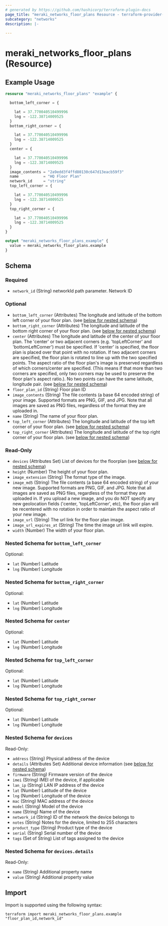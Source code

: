 ```yaml
---
# generated by https://github.com/hashicorp/terraform-plugin-docs
page_title: "meraki_networks_floor_plans Resource - terraform-provider-meraki"
subcategory: "networks"
description: |-
  
---
```


# meraki_networks_floor_plans (Resource)



## Example Usage

```terraform
resource "meraki_networks_floor_plans" "example" {

  bottom_left_corner = {

    lat = 37.770040510499996
    lng = -122.38714009525
  }
  bottom_right_corner = {

    lat = 37.770040510499996
    lng = -122.38714009525
  }
  center = {

    lat = 37.770040510499996
    lng = -122.38714009525
  }
  image_contents = "2a9edd3f4ffd80130c647d13eacb59f3"
  name           = "HQ Floor Plan"
  network_id     = "string"
  top_left_corner = {

    lat = 37.770040510499996
    lng = -122.38714009525
  }
  top_right_corner = {

    lat = 37.770040510499996
    lng = -122.38714009525
  }
}

output "meraki_networks_floor_plans_example" {
  value = meraki_networks_floor_plans.example
}
```

<!-- schema generated by tfplugindocs -->
## Schema

### Required

- `network_id` (String) networkId path parameter. Network ID

### Optional

- `bottom_left_corner` (Attributes) The longitude and latitude of the bottom left corner of your floor plan. (see [below for nested schema](#nestedatt--bottom_left_corner))
- `bottom_right_corner` (Attributes) The longitude and latitude of the bottom right corner of your floor plan. (see [below for nested schema](#nestedatt--bottom_right_corner))
- `center` (Attributes) The longitude and latitude of the center of your floor plan. The 'center' or two adjacent corners (e.g. 'topLeftCorner' and 'bottomLeftCorner') must be specified. If 'center' is specified, the floor plan is placed over that point with no rotation. If two adjacent corners are specified, the floor plan is rotated to line up with the two specified points. The aspect ratio of the floor plan's image is preserved regardless of which corners/center are specified. (This means if that more than two corners are specified, only two corners may be used to preserve the floor plan's aspect ratio.). No two points can have the same latitude, longitude pair. (see [below for nested schema](#nestedatt--center))
- `floor_plan_id` (String) Floor plan ID
- `image_contents` (String) The file contents (a base 64 encoded string) of your image. Supported formats are PNG, GIF, and JPG. Note that all images are saved as PNG files, regardless of the format they are uploaded in.
- `name` (String) The name of your floor plan.
- `top_left_corner` (Attributes) The longitude and latitude of the top left corner of your floor plan. (see [below for nested schema](#nestedatt--top_left_corner))
- `top_right_corner` (Attributes) The longitude and latitude of the top right corner of your floor plan. (see [below for nested schema](#nestedatt--top_right_corner))

### Read-Only

- `devices` (Attributes Set) List of devices for the floorplan (see [below for nested schema](#nestedatt--devices))
- `height` (Number) The height of your floor plan.
- `image_extension` (String) The format type of the image.
- `image_md5` (String) The file contents (a base 64 encoded string) of your new image. Supported formats are PNG, GIF, and JPG. Note that all images are saved as PNG files, regardless of the format they are uploaded in. If you upload a new image, and you do NOT specify any new geolocation fields ('center, 'topLeftCorner', etc), the floor plan will be recentered with no rotation in order to maintain the aspect ratio of your new image.
- `image_url` (String) The url link for the floor plan image.
- `image_url_expires_at` (String) The time the image url link will expire.
- `width` (Number) The width of your floor plan.

<a id="nestedatt--bottom_left_corner"></a>
### Nested Schema for `bottom_left_corner`

Optional:

- `lat` (Number) Latitude
- `lng` (Number) Longitude


<a id="nestedatt--bottom_right_corner"></a>
### Nested Schema for `bottom_right_corner`

Optional:

- `lat` (Number) Latitude
- `lng` (Number) Longitude


<a id="nestedatt--center"></a>
### Nested Schema for `center`

Optional:

- `lat` (Number) Latitude
- `lng` (Number) Longitude


<a id="nestedatt--top_left_corner"></a>
### Nested Schema for `top_left_corner`

Optional:

- `lat` (Number) Latitude
- `lng` (Number) Longitude


<a id="nestedatt--top_right_corner"></a>
### Nested Schema for `top_right_corner`

Optional:

- `lat` (Number) Latitude
- `lng` (Number) Longitude


<a id="nestedatt--devices"></a>
### Nested Schema for `devices`

Read-Only:

- `address` (String) Physical address of the device
- `details` (Attributes Set) Additional device information (see [below for nested schema](#nestedatt--devices--details))
- `firmware` (String) Firmware version of the device
- `imei` (String) IMEI of the device, if applicable
- `lan_ip` (String) LAN IP address of the device
- `lat` (Number) Latitude of the device
- `lng` (Number) Longitude of the device
- `mac` (String) MAC address of the device
- `model` (String) Model of the device
- `name` (String) Name of the device
- `network_id` (String) ID of the network the device belongs to
- `notes` (String) Notes for the device, limited to 255 characters
- `product_type` (String) Product type of the device
- `serial` (String) Serial number of the device
- `tags` (Set of String) List of tags assigned to the device

<a id="nestedatt--devices--details"></a>
### Nested Schema for `devices.details`

Read-Only:

- `name` (String) Additional property name
- `value` (String) Additional property value

## Import

Import is supported using the following syntax:

```shell
terraform import meraki_networks_floor_plans.example "floor_plan_id,network_id"
```
